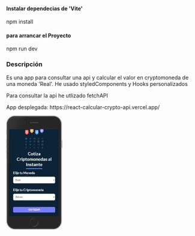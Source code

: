 
<h4>Instalar dependecias de 'Vite'</h4>
<p>npm install</p>

<h4>para arrancar el Proyecto</h4>
<p>npm run dev</p>



<h3>Descripción</h3>

<p>Es una app para consultar una api y calcular el valor en cryptomoneda de una moneda 'Real'. He usado styledComponents y Hooks personalizados</p>

<p>Para consultar la api he utlizado fetchAPI</p>

<p>App desplegada: https://react-calcular-crypto-api.vercel.app/</p>
<img  style = " width: 150px; "src = 'https://github.com/jaelEspinosa/React_calcularCryptoApi/blob/master/src/img/crypto.jpg' alt='img app'>